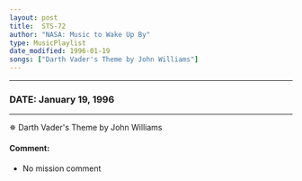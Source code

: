 ```yaml
---
layout: post
title:  STS-72
author: "NASA: Music to Wake Up By"
type: MusicPlaylist
date_modified: 1996-01-19
songs: ["Darth Vader's Theme by John Williams"]
---
```


----
### DATE: January 19, 1996
----
✵ Darth Vader's Theme by John Williams

#### Comment:
* No mission comment



<br/>
<center>
	<a target="_blank"
	   href="https://twitter.com/intent/tweet?hashtags=Space,NASA,Playlist,NASAWakeupCalls,SpaceProgram&text={{ page.author}}, '{{ page.songs.first }}' {{ page.title }}, {{ page.date | date: '%B %d, %Y' }}. {{ site.url }}{{ page.url }} @nasawakeupcalls">
	   <i class="fab fa-twitter" alt="Tweet this page" style="font-size: 1.3em;"></i>
	</a>
	&nbsp; 	<i class="fas fa-user-astronaut" style="font-size: 1.5em;"></i> &nbsp;
    <a type="amzn" search="'Darth Vader's Theme by John Williams'" category="popular music">
        <i class="fab fa-amazon" style="font-size: 1.3em;"></i>
    </a>
</center>

